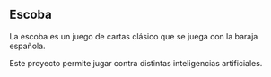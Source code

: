 ## Escoba

La escoba es un juego de cartas clásico que se juega con la baraja española.

Este proyecto permite jugar contra distintas inteligencias artificiales.
